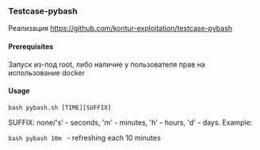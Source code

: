 ### Testcase-pybash

Реализация https://github.com/kontur-exploitation/testcase-pybash

#### Prerequisites
Запуск из-под root, либо наличие у пользователя прав на использование docker 

#### Usage
```bash pybash.sh [TIME][SUFFIX]```

SUFFIX: none/'s' - seconds, 'm' - minutes, 'h' - hours, 'd' - days. Example:

```bash pybash 10m ``` - refreshing each 10 minutes
